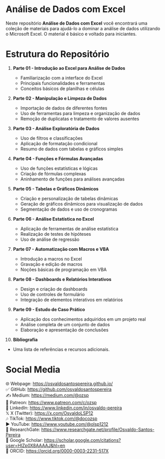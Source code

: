 # **Análise de Dados com Excel**

Neste repositório **Análise de Dados com Excel** você encontrará uma coleção de materiais para ajudá-lo a dominar a análise de dados utilizando o Microsoft Excel. O material é básico e voltado para iniciantes.

# **Estrutura do Repositório**
1. **Parte 01 - Introdução ao Excel para Análise de Dados**
   - Familiarização com a interface do Excel
   - Principais funcionalidades e ferramentas
   - Conceitos básicos de planilhas e células

2. **Parte 02 - Manipulação e Limpeza de Dados**
   - Importação de dados de diferentes fontes
   - Uso de ferramentas para limpeza e organização de dados
   - Remoção de duplicatas e tratamento de valores ausentes

3. **Parte 03 - Análise Exploratória de Dados**
   - Uso de filtros e classificações
   - Aplicação de formatação condicional
   - Resumo de dados com tabelas e gráficos simples

4. **Parte 04 - Funções e Fórmulas Avançadas**
   - Uso de funções estatísticas e lógicas
   - Criação de fórmulas complexas
   - Aninhamento de funções para análises avançadas

5. **Parte 05 - Tabelas e Gráficos Dinâmicos**
   - Criação e personalização de tabelas dinâmicas
   - Geração de gráficos dinâmicos para visualização de dados
   - Segmentação de dados e uso de cronogramas

6. **Parte 06 - Análise Estatística no Excel**
   - Aplicação de ferramentas de análise estatística
   - Realização de testes de hipóteses
   - Uso de análise de regressão

7. **Parte 07 - Automatização com Macros e VBA**
   - Introdução a macros no Excel
   - Gravação e edição de macros
   - Noções básicas de programação em VBA

8. **Parte 08 - Dashboards e Relatórios Interativos**
   - Design e criação de dashboards
   - Uso de controles de formulário
   - Integração de elementos interativos em relatórios

9. **Parte 09 - Estudo de Caso Prático**
   - Aplicação dos conhecimentos adquiridos em um projeto real
   - Análise completa de um conjunto de dados
   - Elaboração e apresentação de conclusões
10. **Bibliografia**
   - Uma lista de referências e recursos adicionais.

# Social Media
🌐 Webpage: https://osvaldosantospereira.github.io/  
✅ GitHub: https://github.com/osvaldosantospereira  
✍️ Medium: https://medium.com/@ozsp  
🧡 Patreon: https://www.patreon.com/c/ozsp  
💼 LinkedIn: https://www.linkedin.com/in/osvaldo-pereira  
𝕏 X (Twitter): https://x.com/OsvaldoLSP12  
🎶 TikTok: https://www.tiktok.com/@docozsp  
▶️ YouTube: https://www.youtube.com/@olsp1212  
🧪 ResearchGate: https://www.researchgate.net/profile/Osvaldo-Santos-Pereira  
🔬 Google Scholar: https://scholar.google.com/citations?user=HIZp0X8AAAAJ&hl=en  
🧾 ORCID: https://orcid.org/0000-0003-2231-517X  
